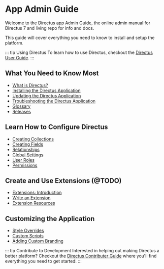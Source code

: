 # App Admin Guide

Welcome to the Directus app Admin Guide, the online admin manual for Directus 7 and living repo for info and docs.

This guide will cover everything you need to know to install and setup the platform.

::: tip Using Directus
To learn how to use Directus, checkout the [Directus User Guide](../user-guide.md).
:::

## What You Need to Know Most

* [What is Directus?](../../what-is-directus.md)
* [Installing the Directus Application](./install.md)
* [Updating the Directus Application](./update.md)
* [Troubleshooting the Directus Application](./troubleshooting.md)
* [Glossary](./glossary.md)
* [Releases](https://github.com/directus/app/releases)

## Learn How to Configure Directus

* [Creating Collections](./collections.md)
* [Creating Fields](./fields.md)
* [Relationships](./relationships.md)
* [Global Settings](../../global-settings.md)
* [User Roles](./roles.md)
* [Permissions](./permissions.md)

## Create and Use Extensions (@TODO)

* [Extensions: Introduction](./about-extensions.md)
* [Write an Extension](./write-extension.md)
* [Extension Resources](./extension-resources.md)

## Customizing the Application

* [Style Overrides](./custom-style.md)
* [Custom Scripts](./custom-scripts.md)
* [Adding Custom Branding](./branding.md)

::: tip Contribute to Development
Interested in helping out making Directus a better platform? Checkout the [Directus Contributer Guide](../contributer-guide/) where you'll find everything you need to get started.
:::
